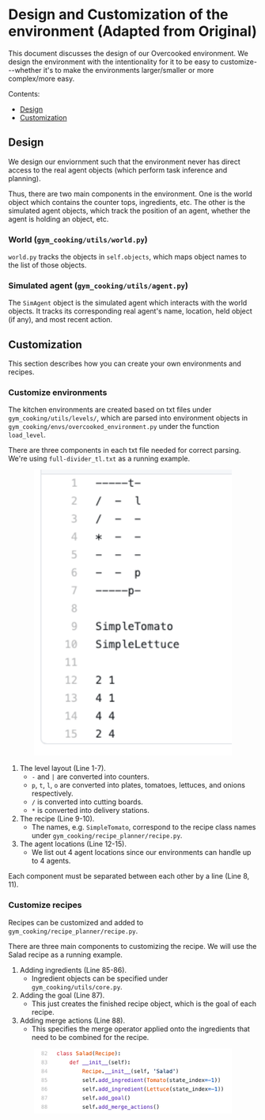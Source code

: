 # Design and Customization of the environment (Adapted from Original)

This document discusses the design of our Overcooked environment. We design the environment with the intentionality for it to be easy to customize---whether it's to make the environments larger/smaller or more complex/more easy.

Contents:
- [Design](#design)
- [Customization](#customization)

## Design

We design our enviornment such that the environment never has direct access to the real agent objects (which perform task inference and planning).

Thus, there are two main components in the environment. One is the world object which contains the counter tops, ingredients, etc. The other is the simulated agent objects, which track the position of an agent, whether the agent is holding an object, etc.

### World (`gym_cooking/utils/world.py`)

`world.py` tracks the objects in `self.objects`, which maps object names to the list of those objects.

### Simulated agent (`gym_cooking/utils/agent.py`)

The `SimAgent` object is the simulated agent which interacts with the world objects. It tracks its corresponding real agent's name, location, held object (if any), and most recent action.

## Customization

This section describes how you can create your own environments and recipes.

### Customize environments

The kitchen environments are created based on txt files under `gym_cooking/utils/levels/`, which are parsed into environment objects in `gym_cooking/envs/overcooked_environment.py` under the function `load_level`.

There are three components in each txt file needed for correct parsing. We're using `full-divider_tl.txt` as a running example. 

<p align="center">
    <img src="../images/example_txt.png" width=400></img>
</p>


1. The level layout (Line 1-7).
    * `-` and `|` are converted into counters.
    * `p`, `t`, `l`, `o` are converted into plates, tomatoes, lettuces, and onions respectively.
    * `/` is converted into cutting boards.
    * `*` is converted into delivery stations.
2. The recipe (Line 9-10).
    * The names, e.g. `SimpleTomato`, correspond to the recipe class names under `gym_cooking/recipe_planner/recipe.py`.
3. The agent locations (Line 12-15).
    * We list out 4 agent locations since our environments can handle up to 4 agents.

Each component must be separated between each other by a line (Line 8, 11).

### Customize recipes

Recipes can be customized and added to `gym_cooking/recipe_planner/recipe.py`. 

There are three main components to customizing the recipe. We will use the Salad recipe as a running example. 

1. Adding ingredients (Line 85-86).
    * Ingredient objects can be specified under `gym_cooking/utils/core.py`.
2. Adding the goal (Line 87).
    * This just creates the finished recipe object, which is the goal of each recipe.
3. Adding merge actions (Line 88).
    * This specifies the merge operator applied onto the ingredients that need to be combined for the recipe.

<p align="center">
    <img src="../images/example_recipe.png" width=400></img>
</p>
